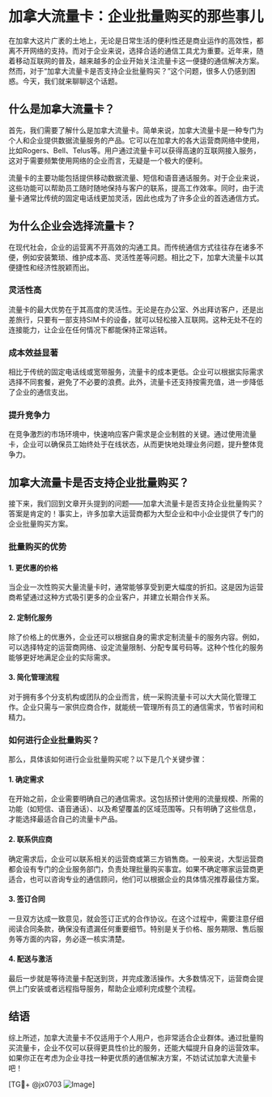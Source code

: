 # 加拿大流量卡：企业批量购买的那些事儿

在加拿大这片广袤的土地上，无论是日常生活的便利性还是商业运作的高效性，都离不开网络的支持。而对于企业来说，选择合适的通信工具尤为重要。近年来，随着移动互联网的普及，越来越多的企业开始关注流量卡这一便捷的通信解决方案。然而，对于“加拿大流量卡是否支持企业批量购买？”这个问题，很多人仍感到困惑。今天，我们就来聊聊这个话题。

## 什么是加拿大流量卡？

首先，我们需要了解什么是加拿大流量卡。简单来说，加拿大流量卡是一种专门为个人和企业提供数据流量服务的产品。它可以在加拿大的各大运营商网络中使用，比如Rogers、Bell、Telus等。用户通过流量卡可以获得高速的互联网接入服务，这对于需要频繁使用网络的企业而言，无疑是一个极大的便利。

流量卡的主要功能包括提供移动数据流量、短信和语音通话服务。对于企业来说，这些功能可以帮助员工随时随地保持与客户的联系，提高工作效率。同时，由于流量卡通常比传统的固定电话线更加灵活，因此也成为了许多企业的首选通信方式。

## 为什么企业会选择流量卡？

在现代社会，企业的运营离不开高效的沟通工具。而传统通信方式往往存在诸多不便，例如安装繁琐、维护成本高、灵活性差等问题。相比之下，加拿大流量卡以其便捷性和经济性脱颖而出。

### 灵活性高

流量卡的最大优势在于其高度的灵活性。无论是在办公室、外出拜访客户，还是出差旅行，只要有一部支持SIM卡的设备，就可以轻松接入互联网。这种无处不在的连接能力，让企业在任何情况下都能保持正常运转。

### 成本效益显著

相比于传统的固定电话线或宽带服务，流量卡的成本更低。企业可以根据实际需求选择不同套餐，避免了不必要的浪费。此外，流量卡还支持按需充值，进一步降低了企业的通信支出。

### 提升竞争力

在竞争激烈的市场环境中，快速响应客户需求是企业制胜的关键。通过使用流量卡，企业可以确保员工始终处于在线状态，从而更快地处理业务问题，提升整体竞争力。

## 加拿大流量卡是否支持企业批量购买？

接下来，我们回到文章开头提到的问题——加拿大流量卡是否支持企业批量购买？答案是肯定的！事实上，许多加拿大运营商都为大型企业和中小企业提供了专门的企业批量购买方案。

### 批量购买的优势

#### 1. 更优惠的价格

当企业一次性购买大量流量卡时，通常能够享受到更大幅度的折扣。这是因为运营商希望通过这种方式吸引更多的企业客户，并建立长期合作关系。

#### 2. 定制化服务

除了价格上的优惠外，企业还可以根据自身的需求定制流量卡的服务内容。例如，可以选择特定的运营商网络、设定流量限制、分配专属号码等。这种个性化的服务能够更好地满足企业的实际需求。

#### 3. 简化管理流程

对于拥有多个分支机构或团队的企业而言，统一采购流量卡可以大大简化管理工作。企业只需与一家供应商合作，就能统一管理所有员工的通信需求，节省时间和精力。

### 如何进行企业批量购买？

那么，具体该如何进行企业批量购买呢？以下是几个关键步骤：

#### 1. 确定需求

在开始之前，企业需要明确自己的通信需求。这包括预计使用的流量规模、所需的功能（如短信、语音通话）、以及希望覆盖的区域范围等。只有明确了这些信息，才能选择最适合自己的流量卡产品。

#### 2. 联系供应商

确定需求后，企业可以联系相关的运营商或第三方销售商。一般来说，大型运营商都会设有专门的企业服务部门，负责处理批量购买事宜。如果不确定哪家运营商更适合，也可以咨询专业的通信顾问，他们可以根据企业的具体情况推荐最佳方案。

#### 3. 签订合同

一旦双方达成一致意见，就会签订正式的合作协议。在这个过程中，需要注意仔细阅读合同条款，确保没有遗漏任何重要细节。特别是关于价格、服务期限、售后服务等方面的内容，务必逐一核实清楚。

#### 4. 配送与激活

最后一步就是等待流量卡配送到货，并完成激活操作。大多数情况下，运营商会提供上门安装或者远程指导服务，帮助企业顺利完成整个流程。

## 结语

综上所述，加拿大流量卡不仅适用于个人用户，也非常适合企业群体。通过批量购买流量卡，企业不仅可以获得更具性价比的服务，还能大幅提升自身的运营效率。如果你正在考虑为企业寻找一种更优质的通信解决方案，不妨试试加拿大流量卡吧！

[TG💪+ @jx0703 ![Image](https://github.com/user-attachments/assets/dbca1d08-cadb-493c-b0ec-ad6f7a83f270)]
